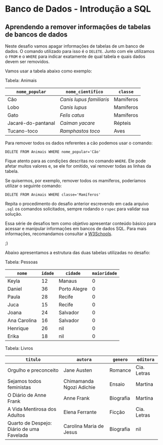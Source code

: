 # Banco de Dados - Introdução a SQL
## Aprendendo a remover informações de tabelas de bancos de dados

Neste desafio vamos apagar informações de tabelas de um banco de dados. O
comando utilizado para isso é o `DELETE`. Junto com ele utilizamos o `FROM` e o
`WHERE` para indicar exatamente de qual tabela e quais dados devem ser
removidos.

Vamos usar a tabela abaixo como exemplo:

Tabela: Animais

| `nome_popular`     | `nome_cientifico`       | `classe`  |
|--------------------|-------------------------|-----------|
| Cão                |*Canis lupus familiaris* | Mamíferos |
| Lobo               |*Canis lupus*            | Mamíferos |
| Gato               |*Felis catus*            | Mamíferos |
| Jacaré-do-pantanal |*Caiman yacare*          | Répteis   |
| Tucano-toco        |*Ramphastos toco*        | Aves      |

Para remover todos os dados referentes a cão podemos usar o comando:

```
DELETE FROM Animais WHERE nome_popular='Cão'
```

Fique atento para as condições descritas no comando `WHERE`. Ele pode
afetar muitos valores e, se ele for omitido, vai remover todas as
linhas da tabela.

Se quisermos, por exemplo, remover todos os mamíferos, poderíamos utilizar o
seguinte comando:

```
DELETE FROM Animais WHERE classe='Mamíferos'
```

Repita o procedimento do desafio anterior escrevendo em cada arquivo `.sql` os
comandos solicitados, sempre rodando o `rspec` para validar sua solução.

Essa série de desafios tem como objetivo apresentar conteúdo básico para acessar
e manipular informações em bancos de dados SQL. Para mais informações,
recomandamos consultar a [W3Schools](https://www.w3schools.com).

;)

Abaixo apresentamos a estrutura das duas tabelas utilizadas no desafio:

Tabela: Pessoas

| `nome`       |`idade` | `cidade`       | `maioridade` |
|--------------|--------|----------------|--------------|
| Keyla        | 12     | Manaus         | 0            |
| Daniel       | 36     | Porto Alegre   | 0            |
| Paula        | 28     | Recife         | 0            |
| Juca         | 15     | Recife         | 0            |
| Joana        | 24     | Salvador       | 0            |
| Ana Carolina | 16     | Salvador       | 0            |
| Henrique     | 26     | nil            | 0            |
| Erika        | 18     | nil            | 0            |

Tabela: Livros

| `titulo`                                  | `autora`                  |`genero`   | `editora`      |
|-------------------------------------------|---------------------------|-----------|----------------|
| Orgulho e preconceito                     | Jane Austen               | Romance   | Cia. Letras    |
| Sejamos todos feministas                  | Chimamanda Ngozi Adichie  | Ensaio    | Martina        |
| O Diário de Anne Frank                    | Anne Frank                | Biografia | Martina        |
| A Vida Mentirosa dos Adultos              | Elena Ferrante            | Ficção    | Cia. Letras    |
| Quarto de Despejo: Diário de uma Favelada | Carolina Maria de Jesus   | Biografia | nil            |


